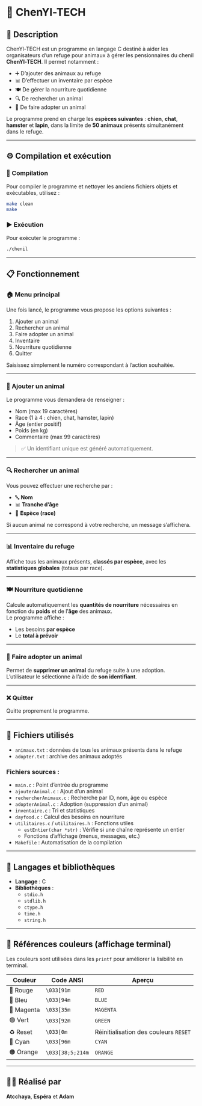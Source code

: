 # 🐾 ChenYl-TECH

## 📌 Description

ChenYl-TECH est un programme en langage C destiné à aider les organisateurs d’un refuge pour animaux à gérer les pensionnaires du chenil **ChenYl-TECH**. Il permet notamment :

- ➕ D’ajouter des animaux au refuge  
- 📊 D’effectuer un inventaire par espèce  
- 🍽️ De gérer la nourriture quotidienne  
- 🔍 De rechercher un animal  
- 🏡 De faire adopter un animal  

Le programme prend en charge les **espèces suivantes** : **chien**, **chat**, **hamster** et **lapin**, dans la limite de **50 animaux** présents simultanément dans le refuge.

---

## ⚙️ Compilation et exécution

### 🔧 Compilation

Pour compiler le programme et nettoyer les anciens fichiers objets et exécutables, utilisez :

```bash
make clean
make
```

### ▶️ Exécution

Pour exécuter le programme :

```bash
./chenil
```

---

## 📋 Fonctionnement

### 🏠 Menu principal

Une fois lancé, le programme vous propose les options suivantes :

1. Ajouter un animal  
2. Rechercher un animal  
3. Faire adopter un animal  
4. Inventaire  
5. Nourriture quotidienne  
6. Quitter  

Saisissez simplement le numéro correspondant à l’action souhaitée.

---

### 🐶 Ajouter un animal

Le programme vous demandera de renseigner :

- Nom (max 19 caractères)  
- Race (1 à 4 : chien, chat, hamster, lapin)  
- Âge (entier positif)  
- Poids (en kg)  
- Commentaire (max 99 caractères)  

> ✅ Un identifiant unique est généré automatiquement.

---

### 🔍 Rechercher un animal

Vous pouvez effectuer une recherche par :

- 🔤 **Nom**  
- 📊 **Tranche d’âge**  
- 🐾 **Espèce (race)**  

Si aucun animal ne correspond à votre recherche, un message s’affichera.

---

### 📊 Inventaire du refuge

Affiche tous les animaux présents, **classés par espèce**, avec les **statistiques globales** (totaux par race).

---

### 🍽️ Nourriture quotidienne

Calcule automatiquement les **quantités de nourriture** nécessaires en fonction du **poids** et de l’**âge** des animaux.  
Le programme affiche :

- Les besoins **par espèce**  
- Le **total à prévoir**

---

### 🏡 Faire adopter un animal

Permet de **supprimer un animal** du refuge suite à une adoption.  
L’utilisateur le sélectionne à l’aide de **son identifiant**.

---

### ❌ Quitter

Quitte proprement le programme.

---

## 📁 Fichiers utilisés

- `animaux.txt` : données de tous les animaux présents dans le refuge  
- `adopter.txt` : archive des animaux adoptés  

### Fichiers sources :

- `main.c` : Point d’entrée du programme  
- `ajouterAnimal.c` : Ajout d’un animal  
- `rechercherAnimaux.c` : Recherche par ID, nom, âge ou espèce  
- `adopterAnimal.c` : Adoption (suppression d’un animal)  
- `inventaire.c` : Tri et statistiques  
- `dayfood.c` : Calcul des besoins en nourriture  
- `utilitaires.c` / `utilitaires.h` : Fonctions utiles  
    - `estEntier(char *str)` : Vérifie si une chaîne représente un entier  
    - Fonctions d’affichage (menus, messages, etc.)  
- `Makefile` : Automatisation de la compilation

---

## 🧪 Langages et bibliothèques

- **Langage** : C  
- **Bibliothèques** :  
  - `stdio.h`  
  - `stdlib.h`  
  - `ctype.h`  
  - `time.h`  
  - `string.h`

---

## 🎨 Références couleurs (affichage terminal)

Les couleurs sont utilisées dans les `printf` pour améliorer la lisibilité en terminal.

| Couleur   | Code ANSI                | Aperçu                         |
|-----------|--------------------------|--------------------------------|
| 🔴 Rouge  | `\033[91m`               | `RED`                          |
| 🔵 Bleu   | `\033[94m`               | `BLUE`                         |
| 🏴 Magenta| `\033[35m`               | `MAGENTA`                      |
| 🟢 Vert   | `\033[92m`               | `GREEN`                        |
| ♻️ Reset  | `\033[0m`                | Réinitialisation des couleurs `RESET` |
| 🌊 Cyan   | `\033[96m`               | `CYAN`                         |
| 🟠 Orange | `\033[38;5;214m`         | `ORANGE`                       |

---

## 👨‍💻 Réalisé par

**Atcchaya**, **Espéra** et **Adam**